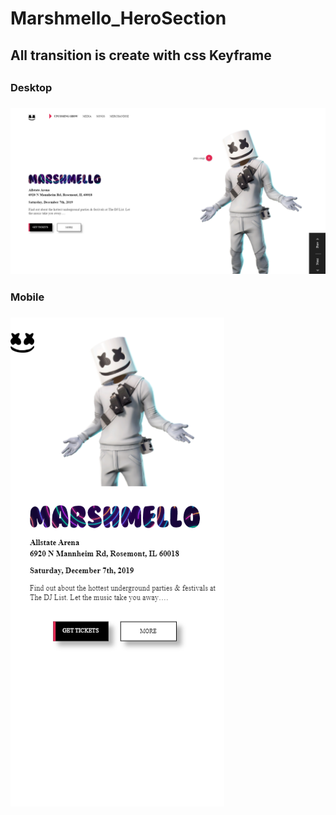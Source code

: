 # Marshmello_HeroSection
<h2>All transition is create with css Keyframe<h2>
<h3>Desktop <h3>
<img src ="images/screenshot-desktop.png">
<h3>Mobile <h3>
<img src ="images/screenshot-mobile.png">

